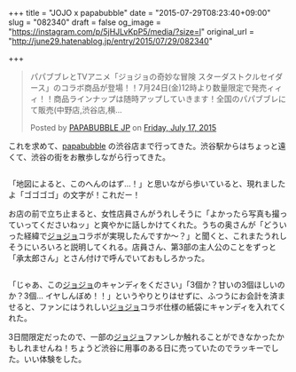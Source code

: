 +++
title = "JOJO x papabubble"
date = "2015-07-29T08:23:40+09:00"
slug = "082340"
draft = false
og_image = "https://instagram.com/p/5jHJLvKpP5/media/?size=l"
original_url = "http://june29.hatenablog.jp/entry/2015/07/29/082340"

+++

<div id="fb-root"></div>


<script>(function(d, s, id) {  var js, fjs = d.getElementsByTagName(s)[0];  if (d.getElementById(id)) return;  js = d.createElement(s); js.id = id;  js.src = "//connect.facebook.net/en_US/sdk.js#xfbml=1&version=v2.3";  fjs.parentNode.insertBefore(js, fjs);}(document, 'script', 'facebook-jssdk'));</script>


<div class="fb-post" data-href="https://www.facebook.com/permalink.php?story_fbid=979505372081535&amp;id=273165492715530&amp;substory_index=0" data-width="500"><div class="fb-xfbml-parse-ignore"><blockquote cite="https://www.facebook.com/permalink.php?story_fbid=979505372081535&amp;id=273165492715530&amp;substory_index=0">
<p>パパブブレとTVアニメ「ジョジョの奇妙な冒険 スターダストクルセイダース」のコラボ商品が登場！！7月24日(金)12時より数量限定で発売ィィィ！！商品ラインナップは随時アップしていきます！全国のパパブブレにて販売(中野店,渋谷店,横...</p>Posted by <a href="https://www.facebook.com/pages/PAPABUBBLE-JP/273165492715530">PAPABUBBLE JP</a> on <a href="https://www.facebook.com/permalink.php?story_fbid=979505372081535&amp;id=273165492715530&amp;substory_index=0">Friday, July 17, 2015</a>
</blockquote></div></div>


<p>これを求めて、<a href="http://www.papabubble.jp/" title="papabubble">papabubble</a> の渋谷店まで行ってきた。渋谷駅からはちょっと遠くて、渋谷の街をお散歩しながら行ってきた。</p>

<p><a href="https://instagram.com/p/5jHJLvKpP5/"><img src="https://instagram.com/p/5jHJLvKpP5/media/?size=l" alt=""></a></p>

<p>「地図によると、このへんのはず…！」と思いながら歩いていると、現れましたよ「ゴゴゴゴ」の文字が！これだー！</p>

<p>お店の前で立ち止まると、女性店員さんがうれしそうに「よかったら写真も撮っていってくださいねッ」と爽やかに話しかけてくれた。うちの奥さんが「どういった経緯で<a class="keyword" href="http://d.hatena.ne.jp/keyword/%A5%B8%A5%E7%A5%B8%A5%E7">ジョジョ</a>コラボが実現したんですか〜？」と聞くと、これまたうれしそうにいろいろと説明してくれる。店員さん、第3部の主人公のことをずっと「承太郎さん」とさん付けで呼んでいておもしろかった。</p>

<p><a href="https://instagram.com/p/5jHSAoqpAH/"><img src="https://instagram.com/p/5jHSAoqpAH/media/?size=l" alt=""></a></p>

<p>「じゃあ、この<a class="keyword" href="http://d.hatena.ne.jp/keyword/%A5%B8%A5%E7%A5%B8%A5%E7">ジョジョ</a>のキャンディをください」「3個か？甘いの3個ほしいのか？3個… イヤしんぼめ！！」というやりとりはせずに、ふつうにお会計を済ませると、ファンにはうれしい<a class="keyword" href="http://d.hatena.ne.jp/keyword/%A5%B8%A5%E7%A5%B8%A5%E7">ジョジョ</a>コラボ仕様の紙袋にキャンディを入れてくれた。</p>

<p>3日間限定だったので、一部の<a class="keyword" href="http://d.hatena.ne.jp/keyword/%A5%B8%A5%E7%A5%B8%A5%E7">ジョジョ</a>ファンしか触れることができなかったかもしれませんね！ちょうど渋谷に用事のある日に売っていたのでラッキーでした。いい体験をした。</p>